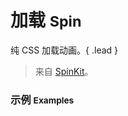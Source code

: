 # 加载 <small>Spin</small>

纯 CSS 加载动画。{ .lead }

> 来自 [SpinKit](https://github.com/tobiasahlin/SpinKit)。

### 示例 <small>Examples</small>

<div class="bs-example">
    <div class="content clearfix">
        <div bx-name="components/spin"></div>
    </div>
</div>

<div class="bs-example">
    <div class="content clearfix">
        <div class="row">
            <div class="col-xs-3">
                <div bx-name="components/spin" data-type="rotating-plane"></div>
            </div>
            <div class="col-xs-3">
                <div bx-name="components/spin" data-type="double-bounce"></div>
            </div>
            <div class="col-xs-3">
                <div bx-name="components/spin" data-type="rectangle-bounce"></div>
            </div>
            <div class="col-xs-3">
                <div bx-name="components/spin" data-type="wandering-cubes"></div>
            </div>
        </div>
    </div>
</div>
<div class="bs-example">
    <div class="content clearfix">
        <div class="row">
            <div class="col-xs-3">
                <div bx-name="components/spin" data-type="pulse"></div>
            </div>
            <div class="col-xs-3">
                <div bx-name="components/spin" data-type="chasing-dots"></div>
            </div>
            <div class="col-xs-3">
                <div bx-name="components/spin" data-type="three-bounce"></div>
            </div>
            <div class="col-xs-3">
                <div bx-name="components/spin" data-type="circle-spinner"></div>
            </div>
        </div>
    </div>
</div>
